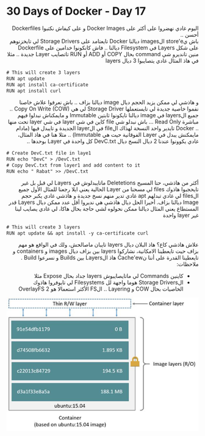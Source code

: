 # 30 Days of Docker - Day 17

<div dir="rtl">
    اليوم غادي نهضروا على أكثر على Docker Images و على كيفاش نكتبوا Dockerfiles أحسن .. <br>
    باش يstore'e الimages ديالنا Docker تايعتامد على Storage Drivers لي تايخزنوهم على شكل Layers في Filesystem ديالنا ..
    فاش كانكونوا خدامين على Dockerfile منين تانديرو شي command بحال COPY أو ADD أو RUN تاتصايب Layer جديدة .. مثلا في هاذ المثال غادي يتصايبوا 3 ديال layers
</div>

    # This will create 3 layers
    RUN apt update
    RUN apt install ca-certificate
    RUN apt install curl

<div dir="rtl">
    و هاذشي لي ممكن يزيد الحجم ديال image ديالنا بزاف .. باش نعرفوا علاش خاصنا نفموا خاصية جديدة لي تايستعملها Storage Driver لي هي Copy On Write (COW) ..
    جميع الlayers في image ديالنا تايكونوا ثابتين Immutable و مايمكناش نبدلوا فيهم مباشرة Read Only ...
    باش نبدلو شي file كاين في شي layer في شي layer تحت منها .. Docker تايدير واحد النسخة لهذاك الfile في الlayer الجديدة و تايبدل فيها (مادام مايمكنش يبدل في Layer الفوقانية حيت هي Immutable) .. مثلا هنا في هاذ المثال، غادي يكوونوا عندنا 2 ديال النسخ ديال DevC.txt كل واحدة في Layer بوحدها ..
</div>

    # Create DevC.txt file in laye1
    RUN echo "DevC" > /DevC.txt
    # Copy DevC.txt from layer1 and add content to it
    RUN echo " Rabat" >> /DevC.txt

<div dir="rtl">
    أكثر من هاذشي، حتا المسيح Deletetions ماتايبدلوش في Layers لي قبل بل غير تايحجبوا هاذوك files لي مسحنا من Layer الحالية
    يعني ايلا رجعنا للمثال الأول جميع الfiles لي غادي تبدلهم apt غادي تدير منهم نسخ جديدة و هاذشي غادي يكبر حجم Image ديالنا بزاف.
    أخيرا الحل ديال هاذشي هي نديروا أقل عدد ممكن ديال Layers قدر المستطاع يعني المثال ديالنا ممكن نحولوه لشي حاجة بحال هاكا، لي غادي يصايب لينا غير layer واحدة
</div>

    # This will create 3 layers
    RUN apt update && apt install -y ca-certificate curl

<div dir="rtl">
    علاش هاذشي كاع؟
    هاذ البلان ديال layers تايبان ماصالحش، ولك في الواقع هو مهم بزاف حيت تايعطينا الامكانية، نشاركوا layers بين بزاف ديال images و containers و تايعطينا القدرة على أننا نCache'ew هاذ الLayers بين Builds و نسرعوا Build .
</div>

<div dir="rtl">
    ملاحظات:
    <ul>
    <li>كاينين Commands لي ماتايصايبوش layers جداد بحال Expose مثلا </li>
    <li>الStorage Drivers هوما واجهة لل Filesystems لي تايوفروا هاذوك الخاصيات بحال COW و Layering .. الFS الأكثر استعمالا هو OverlayFS 2 </li>
    </ul>
</div>

![Layers](images/layers.jpg)
